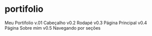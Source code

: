 # portifolio

Meu Portifolio
v.01 Cabeçalho
v0.2 Rodapé
v0.3 Página Principal
v0.4 Página Sobre mim
v0.5 Navegando por seções
